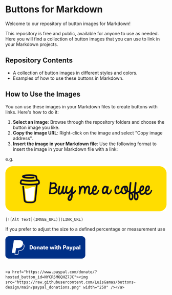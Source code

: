 # Buttons for Markdown

Welcome to our repository of button images for Markdown!

This repository is free and public, available for anyone to use as needed. Here you will find a collection of button images that you can use to link in your Markdown projects.

## Repository Contents

- A collection of button images in different styles and colors.
- Examples of how to use these buttons in Markdown.

## How to Use the Images

You can use these images in your Markdown files to create buttons with links. Here's how to do it:

1. **Select an image**: Browse through the repository folders and choose the button image you like.
2. **Copy the image URL**: Right-click on the image and select "Copy image address".
3. **Insert the image in your Markdown file**: Use the following format to insert the image in your Markdown file with a link:

e.g.

[![Buy me a Coffe](https://raw.githubusercontent.com/LuisGamas/buttons-design/main/buy-me-a-coffe.png)](https://www.buymeacoffee.com/luisgamas)

```
[![Alt Text](IMAGE_URL)](LINK_URL)
```

If you prefer to adjust the size to a defined percentage or measurement use


<a href="https://www.paypal.com/donate/?hosted_button_id=NYCR5M6QHZ7JC"><img src="https://raw.githubusercontent.com/LuisGamas/buttons-design/main/paypal_donations.png" width="250" /></a>

```

<a href="https://www.paypal.com/donate/?hosted_button_id=NYCR5M6QHZ7JC"><img src="https://raw.githubusercontent.com/LuisGamas/buttons-design/main/paypal_donations.png" width="250" /></a>
```
